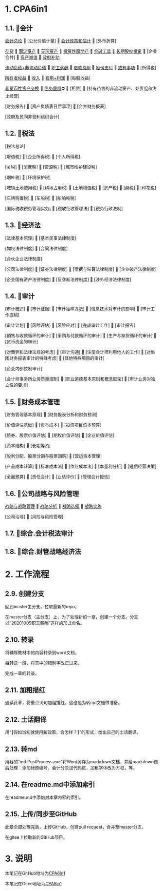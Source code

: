 # 1. CPA6in1

## 1.1. :mushroom:会计

[会计总论](CPA6in1/1会计/会计总论.md) :izakaya_lantern: [公允价值计量] :izakaya_lantern: [会计政策和估计](CPA6in1/1会计/会计政策和估计.md) :izakaya_lantern: [外币折算]

[存货](CPA6in1/1会计/资产.存货.md) :izakaya_lantern: [固定资产](CPA6in1/1会计/资产.固定资产.md) :izakaya_lantern: [无形资产](CPA6in1/1会计/资产.无形资产.md) :izakaya_lantern: [投资性房地产](CPA6in1/1会计/资产.投资性房地产.md) :izakaya_lantern: [金融工具](CPA6in1/1会计/资产.金融工具.md) :izakaya_lantern: [长期股权投资](CPA6in1/1会计/资产.长期股权投资.md) :izakaya_lantern: [企业合并] :izakaya_lantern: [资产减值](CPA6in1/1会计/资产.资产减值.md) :izakaya_lantern: [政府补助](CPA6in1/1会计/政府补助.md)

[流动负债+非流动负债](CPA6in1/1会计/负债.流动负债+非流动负债.md) :izakaya_lantern: [职工薪酬](CPA6in1/1会计/负债.职工薪酬.md) :izakaya_lantern: [借款费用](CPA6in1/1会计/负债.借款费用.md) :izakaya_lantern: [股份支付](CPA6in1/1会计/负债.股份支付.md) :izakaya_lantern: [或有事项](CPA6in1/1会计/负债.或有事项.md) :izakaya_lantern: [所得税]

[所有者权益](CPA6in1/1会计/所有者权益.md) :izakaya_lantern: [收入](CPA6in1/1会计/收入.md) :izakaya_lantern: [费用+利润](CPA6in1/1会计/费用+利润.md) :izakaya_lantern: [每股收益]

[非货币性资产交换](CPA6in1/1会计/特殊.非货币性资产交换.md) :izakaya_lantern: [债务重组](CPA6in1/1会计/特殊.债务重组.md):no_entry: :izakaya_lantern: [租赁] :izakaya_lantern: [持有待售的非流动资产、处置组和终止经营]

[财务报告] :izakaya_lantern: [资产负债表日后事项] :izakaya_lantern: [合并财务报表]

[政府及民间非营利组织会计]

## 1.2. :mushroom:税法

[税法总论]

[增值税] :izakaya_lantern: [企业所得税] :izakaya_lantern: [个人所得税]

[关税] :izakaya_lantern: [消费税] :izakaya_lantern: [资源税] :izakaya_lantern: [城市维护建设税]

[烟叶税] :izakaya_lantern: [环境保护税]

[城镇土地使用税] :izakaya_lantern: [耕地占用税] :izakaya_lantern: [土地增值税] :izakaya_lantern: [房产税] :izakaya_lantern: [契税] :izakaya_lantern: [印花税]

[车辆购置税] :izakaya_lantern: [车船税] :izakaya_lantern: [船舶吨税]

[国际税收税务管理实务] :izakaya_lantern: [税收征收管理法] :izakaya_lantern: [税务行政法制]

## 1.3. :mushroom:经济法

[法律基本原理] :izakaya_lantern: [基本民事法律制度]

[物权法律制度] :izakaya_lantern: [合同法律制度]

[合伙企业法律制度]

[公司法律制度] :izakaya_lantern: [证券法律制度] :izakaya_lantern: [票据与结算法律制度] :izakaya_lantern: [企业破产法律制度]

[企业国有资产法律制度] :izakaya_lantern: [反垄断法律制度] :izakaya_lantern: [涉外经济法律制度]

## 1.4. :mushroom:审计

[审计概述] :izakaya_lantern: [审计证据] :izakaya_lantern: [审计抽样方法] :izakaya_lantern: [信息技术对审计的影响] :izakaya_lantern: [审计工作底稿]

[审计计划] :izakaya_lantern: [风险评估] :izakaya_lantern: [风险应对] :izakaya_lantern: [完成审计工作] :izakaya_lantern: [审计报告]

[销售与收款循环的审计] :izakaya_lantern: [采购与付款循环的审计] :izakaya_lantern: [生产与存货循环的审计] :izakaya_lantern: [货币资金的审计]

[对舞弊和法律法规的考虑] :izakaya_lantern: [审计沟通] :izakaya_lantern: [注册会计师利用他人的工作] :izakaya_lantern: [对集团财务报表审计的特殊考虑] :izakaya_lantern: [其他特殊项目的审计]

[企业内部控制审计]

[会计师事务所业务质量控制] :izakaya_lantern: [职业道德基本原则和概念框架] :izakaya_lantern: [审计业务对独立性的要求]

## 1.5. :mushroom:财务成本管理

[财务管理基本原理] :izakaya_lantern: [财务报表分析和财务预测]

[价值评估基础] :izakaya_lantern: [资本成本] :izakaya_lantern: [投资项目资本预算]

[债券、股票价值评估] :izakaya_lantern: [期权价值评估] :izakaya_lantern: [企业价值评估]

[资本结构] :izakaya_lantern: [长期筹资]

[股利分配、股票分割与股票回购] :izakaya_lantern: [营运资本管理]

[产品成本计算] :izakaya_lantern: [标准成本法] :izakaya_lantern: [作业成本法] :izakaya_lantern: [本量利分析] :izakaya_lantern: [短期经营决策]

[全面预算] :izakaya_lantern: [责任会计] :izakaya_lantern: [业绩评价] :izakaya_lantern: [管理会计报告]

## 1.6. :mushroom:公司战略与风险管理

[战略与战略管理](CPA6in1/6战略/战略与战略管理.md) :izakaya_lantern: [战略分析](CPA6in1/6战略/战略分析.md) :izakaya_lantern: [战略选择](CPA6in1/6战略/战略选择.md) :izakaya_lantern: [战略实施](CPA6in1/6战略/战略实施.md)

[公司治理] :izakaya_lantern: [风险与风险管理]

## 1.7. :mushroom:综合.会计税法审计

## 1.8. :mushroom:综合.财管战略经济法

# 2. 工作流程

## 2.9. 创建分支

回到master主分支，拉取最新的repo。

在master分支（主分支）上，为了处理新的一章，创建一个分支。分支以“20201009职工薪酬”这样的形式命名。

## 2.10. 转录

将辅导教材中的内容转录到word文档。

每转录一段，将其中的错别字改正过来。

完成一章的转录。

## 2.11. 加粗描红

通读此章，将重点词句加粗描红。这也是为转md文档做准备。

## 2.12. 土话翻译

用“【假如当初就使用新政策，会怎样？】”的形式，给出自己的土话翻译。

## 2.13. 转md

用我的“md.PostProcess.exe”将Word另存为markdown文档，并给markdown做后处理：添加标题编号，会计分录加代码框，加粗字体改为方框，等。

## 2.14. 在readme.md中添加索引

在readme.md中添加对本章内容的索引。

## 2.15. 上传/同步至GitHub

此章全部处理完后，上传GitHub，创建pull request，合并至master分支。

在gitee上拉取新的GitHub项目。

# 3. 说明

本笔记在GitHub地址为[CPA6in1](https://github.com/bitzhuwei/CPA6in1)

本笔记在Gitee地址为[CPA6in1](https://gitee.com/bookcases/CPA6in1)
